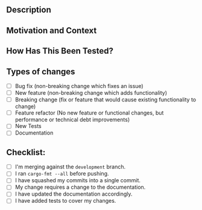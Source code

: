 <!--- Provide a general summary of your changes in the Title above -->

## Description
<!--- Describe your changes in detail -->

## Motivation and Context
<!--- Why is this change required? What problem does it solve? -->
<!--- If it fixes an open issue, please link to the issue here. -->

## How Has This Been Tested?
<!--- Please describe in detail how you tested your changes. -->
<!--- Include details of your testing environment, and the tests you ran to -->
<!--- see how your change affects other areas of the code, etc. -->

## Types of changes
<!--- What types of changes does your code introduce? Put an `x` in all the boxes that apply: -->
* [ ] Bug fix (non-breaking change which fixes an issue)
* [ ] New feature (non-breaking change which adds functionality)
* [ ] Breaking change (fix or feature that would cause existing functionality to change)
* [ ] Feature refactor (No new feature or functional changes, but performance or technical debt improvements)
* [ ] New Tests
* [ ] Documentation

## Checklist:
<!--- Go over all the following points, and put an `x` in all the boxes that apply. -->
* [ ] I'm merging against the `development` branch.
* [ ] I ran `cargo-fmt --all` before pushing.
* [ ] I have squashed my commits into a single commit.
* [ ] My change requires a change to the documentation.
* [ ] I have updated the documentation accordingly.
* [ ] I have added tests to cover my changes.
